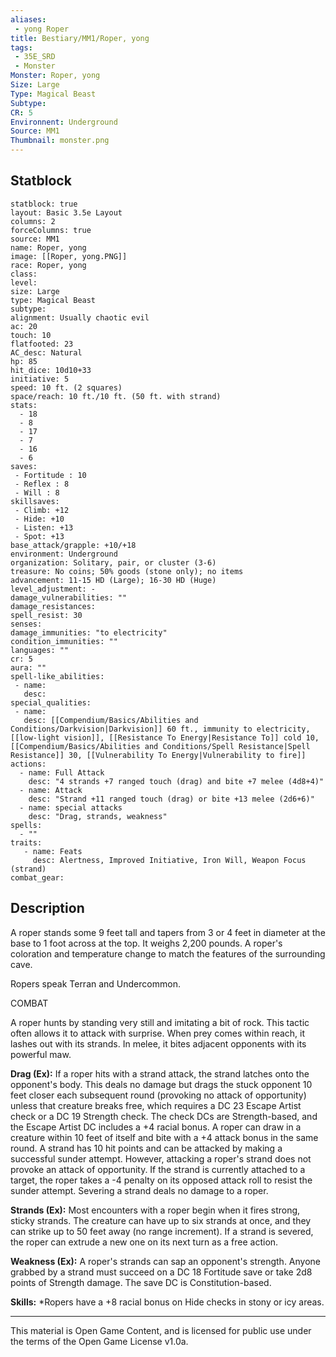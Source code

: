 ```yaml
---
aliases:
 - yong Roper
title: Bestiary/MM1/Roper, yong
tags: 
 - 35E_SRD
 - Monster
Monster: Roper, yong
Size: Large
Type: Magical Beast
Subtype: 
CR: 5
Environnent: Underground
Source: MM1
Thumbnail: monster.png
---
```


## Statblock

```statblock
statblock: true
layout: Basic 3.5e Layout
columns: 2
forceColumns: true
source: MM1 
name: Roper, yong
image: [[Roper, yong.PNG]]
race: Roper, yong
class: 
level: 
size: Large
type: Magical Beast
subtype: 
alignment: Usually chaotic evil
ac: 20
touch: 10
flatfooted: 23
AC_desc: Natural
hp: 85
hit_dice: 10d10+33
initiative: 5
speed: 10 ft. (2 squares)
space/reach: 10 ft./10 ft. (50 ft. with strand)
stats:
  - 18
  - 8
  - 17
  - 7
  - 16
  - 6
saves:
 - Fortitude : 10
 - Reflex : 8
 - Will : 8
skillsaves:
 - Climb: +12
 - Hide: +10
 - Listen: +13
 - Spot: +13
base_attack/grapple: +10/+18
environment: Underground
organization: Solitary, pair, or cluster (3-6)
treasure: No coins; 50% goods (stone only); no items
advancement: 11-15 HD (Large); 16-30 HD (Huge)
level_adjustment: -
damage_vulnerabilities: ""
damage_resistances: 
spell_resist: 30
senses: 
damage_immunities: "to electricity"
condition_immunities: ""
languages: ""
cr: 5
aura: ""
spell-like_abilities:
 - name: 
   desc: 
special_qualities:
 - name:
   desc: [[Compendium/Basics/Abilities and Conditions/Darkvision|Darkvision]] 60 ft., immunity to electricity, [[low-light vision]], [[Resistance To Energy|Resistance To]] cold 10, [[Compendium/Basics/Abilities and Conditions/Spell Resistance|Spell Resistance]] 30, [[Vulnerability To Energy|Vulnerability to fire]] 
actions:
  - name: Full Attack
    desc: "4 strands +7 ranged touch (drag) and bite +7 melee (4d8+4)"
  - name: Attack
    desc: "Strand +11 ranged touch (drag) or bite +13 melee (2d6+6)"
  - name: special attacks
    desc: "Drag, strands, weakness"
spells:
  - ""
traits:
   - name: Feats
     desc: Alertness, Improved Initiative, Iron Will, Weapon Focus (strand)
combat_gear:  
```

## Description



A roper stands some 9 feet tall and tapers from 3 or 4 feet in diameter at the base to 1 foot across at the top. It weighs 2,200 pounds. A roper's coloration and temperature change to match the features of the surrounding cave.

Ropers speak Terran and Undercommon.

COMBAT

A roper hunts by standing very still and imitating a bit of rock. This tactic often allows it to attack with surprise. When prey comes within reach, it lashes out with its strands. In melee, it bites adjacent opponents with its powerful maw.


**Drag (Ex):** If a roper hits with a strand attack, the strand latches onto the opponent's body. This deals no damage but drags the stuck opponent 10 feet closer each subsequent round (provoking no attack of opportunity) unless that creature breaks free, which requires a DC 23 Escape Artist check or a DC 19 Strength check. The check DCs are Strength-based, and the Escape Artist DC includes a +4 racial bonus. A roper can draw in a creature within 10 feet of itself and bite with a +4 attack bonus in the same round. A strand has 10 hit points and can be attacked by making a successful sunder attempt. However, attacking a roper's strand does not provoke an attack of opportunity. If the strand is currently attached to a target, the roper takes a -4 penalty on its opposed attack roll to resist the sunder attempt. Severing a strand deals no damage to a roper.


**Strands (Ex):** Most encounters with a roper begin when it fires strong, sticky strands. The creature can have up to six strands at once, and they can strike up to 50 feet away (no range increment). If a strand is severed, the roper can extrude a new one on its next turn as a free action.


**Weakness (Ex):** A roper's strands can sap an opponent's strength. Anyone grabbed by a strand must succeed on a DC 18 Fortitude save or take 2d8 points of Strength damage. The save DC is Constitution-based.


**Skills:** *Ropers have a +8 racial bonus on Hide checks in stony or icy areas.

---

This material is Open Game Content, and is licensed for public use under the terms of the Open Game License v1.0a.
